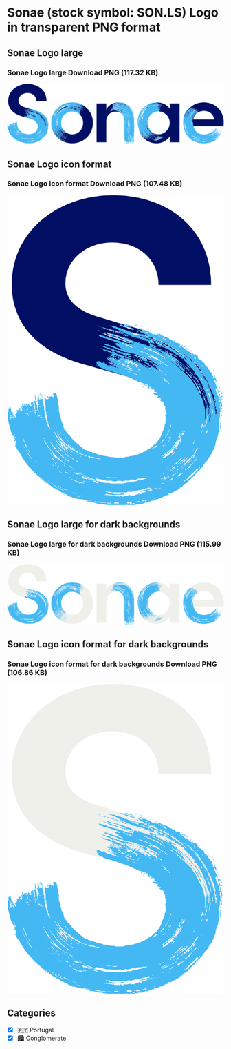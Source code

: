 # Sonae (stock symbol: SON.LS) Logo in transparent PNG format

## Sonae Logo large

### Sonae Logo large Download PNG (117.32 KB)

![Sonae Logo large Download PNG (117.32 KB)](/img/orig/SON.LS_BIG-780cea71.png)

## Sonae Logo icon format

### Sonae Logo icon format Download PNG (107.48 KB)

![Sonae Logo icon format Download PNG (107.48 KB)](/img/orig/SON.LS-77bc6c57.png)

## Sonae Logo large for dark backgrounds

### Sonae Logo large for dark backgrounds Download PNG (115.99 KB)

![Sonae Logo large for dark backgrounds Download PNG (115.99 KB)](/img/orig/SON.LS_BIG.D-29aba3b5.png)

## Sonae Logo icon format for dark backgrounds

### Sonae Logo icon format for dark backgrounds Download PNG (106.86 KB)

![Sonae Logo icon format for dark backgrounds Download PNG (106.86 KB)](/img/orig/SON.LS.D-00558e1d.png)



## Categories
- [x] 🇵🇹 Portugal
- [x] 🏙 Conglomerate
